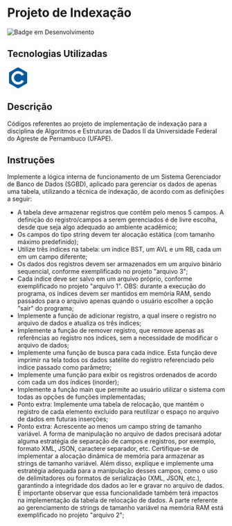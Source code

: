 # Projeto de Indexação
![Badge em Desenvolvimento](http://img.shields.io/static/v1?label=STATUS&message=CONCLUIDO&color=dark&style=for-the-badge)

## Tecnologias Utilizadas
<img align="center" alt="mayeufraferreira-C" height="50" width="50" src="https://github.com/devicons/devicon/blob/master/icons/c/c-plain.svg">

## Descrição
Códigos referentes ao projeto de implementação de indexação para a disciplina de Algoritmos e Estruturas de Dados II da Universidade Federal do Agreste de Pernambuco (UFAPE).

## Instruções
Implemente a lógica interna de funcionamento de um Sistema Gerenciador de Banco de Dados (SGBD), aplicado para gerenciar os dados de apenas uma tabela, utilizando a técnica de indexação, de acordo com as definições a seguir:
+ A tabela deve armazenar registros que contêm pelo menos 5 campos. A definição do registro/campos a serem gerenciados é de livre escolha, desde que seja algo adequado ao ambiente acadêmico;
+ Os campos do tipo string devem ter alocação estática (com tamanho máximo predefinido);
+ Utilize três índices na tabela: um índice BST, um AVL e um RB, cada um em um campo diferente;
+ Os dados dos registros devem ser armazenados em um arquivo binário sequencial, conforme exemplificado no projeto "arquivo 3";
+ Cada índice deve ser salvo em um arquivo próprio, conforme exemplificado no projeto "arquivo 1". OBS: durante a execução do programa, os índices devem ser mantidos em memória RAM, sendo passados para o arquivo apenas quando o usuário escolher a opção "sair" do programa;
+ Implemente a função de adicionar registro, a qual insere o registro no arquivo de dados e atualiza os três índices;
+ Implemente a função de remover registro, que remove apenas as referências ao registro nos índices, sem a necessidade de modificar o arquivo de dados;
+ Implemente uma função de busca para cada índice. Esta função deve imprimir na tela todos os dados satélite do registro referenciado pelo índice passado como parâmetro;
+ Implemente uma função para exibir os registros ordenados de acordo com cada um dos índices (inorder);
+ Implemente a função main que permite ao usuário utilizar o sistema com todas as opções de funções implementadas;
+ Ponto extra: Implemente uma tabela de relocação, que mantém o registro de cada elemento excluído para reutilizar o espaço no arquivo de dados em futuras inserções;
+ Ponto extra: Acrescente ao menos um campo string de tamanho variável. A forma de manipulação no arquivo de dados precisará adotar alguma estratégia de separação de campos e registros, por exemplo, formato XML, JSON, caractere separador, etc. Certifique-se de implementar a alocação dinâmica de memória para armazenar as strings de tamanho variável. Além disso, explique e implemente uma estratégia adequada para a manipulação desses campos, como o uso de delimitadores ou formatos de serialização (XML, JSON, etc.), garantindo a integridade dos dados ao ler e gravar no arquivo de dados. É importante observar que essa funcionalidade também terá impactos na implementação da tabela de relocação de dados. A parte referente ao gerenciamento de strings de tamanho variável na memória RAM está exemplificado no projeto "arquivo 2";
